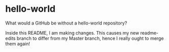 # hello-world
What would a GitHub be without a hello-world repository?

Inside this README, I am making changes. This causes my new readme-edits branch to differ from my Master branch, hence I really ought to merge them again!
